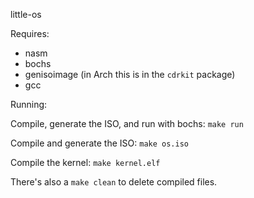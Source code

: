 little-os

Requires:

* nasm
* bochs
* genisoimage (in Arch this is in the `cdrkit` package)
* gcc

Running:

Compile, generate the ISO, and run with bochs:
`make run`

Compile and generate the ISO:
`make os.iso`

Compile the kernel:
`make kernel.elf`

There's also a `make clean` to delete compiled files.

